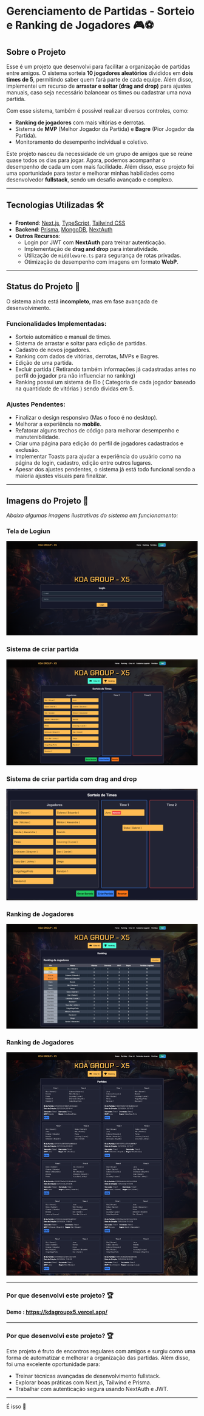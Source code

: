 # Gerenciamento de Partidas - Sorteio e Ranking de Jogadores 🎮⚽

## Sobre o Projeto

Esse é um projeto que desenvolvi para facilitar a organização de partidas entre amigos. O sistema sorteia **10 jogadores aleatórios** divididos em **dois times de 5**, permitindo saber quem fará parte de cada equipe. Além disso, implementei um recurso de **arrastar e soltar (drag and drop)** para ajustes manuais, caso seja necessário balancear os times ou cadastrar uma nova partida.

Com esse sistema, também é possível realizar diversos controles, como:
- **Ranking de jogadores** com mais vitórias e derrotas.
- Sistema de **MVP** (Melhor Jogador da Partida) e **Bagre** (Pior Jogador da Partida).
- Monitoramento do desempenho individual e coletivo.

Este projeto nasceu da necessidade de um grupo de amigos que se reúne quase todos os dias para jogar. Agora, podemos acompanhar o desempenho de cada um com mais facilidade. Além disso, esse projeto foi uma oportunidade para testar e melhorar minhas habilidades como desenvolvedor **fullstack**, sendo um desafio avançado e complexo.

---

## Tecnologias Utilizadas 🛠️

- **Frontend**: [Next.js](https://nextjs.org/), [TypeScript](https://www.typescriptlang.org/), [Tailwind CSS](https://tailwindcss.com/)
- **Backend**: [Prisma](https://www.prisma.io/), [MongoDB](https://www.mongodb.com/), [NextAuth](https://next-auth.js.org/)
- **Outros Recursos**:
  - Login por JWT com **NextAuth** para treinar autenticação.
  - Implementação de **drag and drop** para interatividade.
  - Utilização de `middleware.ts` para segurança de rotas privadas.
  - Otimização de desempenho com imagens em formato **WebP**.

---

## Status do Projeto 🚧

O sistema ainda está **incompleto**, mas em fase avançada de desenvolvimento. 

### Funcionalidades Implementadas:
- Sorteio automático e manual de times.
- Sistema de arrastar e soltar para edição de partidas.
- Cadastro de novos jogadores.
- Ranking com dados de vitórias, derrotas, MVPs e Bagres.
- Edição de uma partida.
- Excluir partida ( Retirando também informações já cadastradas antes no perfil do jogador pra não influenciar no ranking)
- Ranking possui um sistema de Elo ( Categoria de cada jogador baseado na quantidade de vitórias ) sendo dividas em 5.

### Ajustes Pendentes:
- Finalizar o design responsivo (Mas o foco é no desktop).
- Melhorar a experiência no **mobile**.
- Refatorar alguns trechos de código para melhorar desempenho e manutenibilidade.
- Criar uma página para edição do perfil de jogadores cadastrados e exclusão.
- Implementar Toasts para ajudar a experiência do usuário como na página de login, cadastro, edição entre outros lugares.
- Apesar dos ajustes pendentes, o sistema já está todo funcional sendo a maioria ajustes visuais para finalizar.

---

## Imagens do Projeto 📸
*Abaixo algumas imagens ilustrativas do sistema em funcionamento:*

### Tela de Logiun
![Tela Inicial](src/assets/general/page-login.png)

### Sistema de criar partida
![Drag and Drop](src/assets/general/page-criar-partida.png)

### Sistema de criar partida com drag and drop
![Drag and Drop](src/assets/general/page-drag-and-drop.png)

### Ranking de Jogadores
![Ranking](src/assets/general/page-ranking.png)

### Ranking de Jogadores
![Ranking](src/assets/general/page-partidas.png)

---

### Por que desenvolvi este projeto? 🏆

#### Demo : https://kdagroupx5.vercel.app/
---

### Por que desenvolvi este projeto? 🏆

Este projeto é fruto de encontros regulares com amigos e surgiu como uma forma de automatizar e melhorar a organização das partidas. Além disso, foi uma excelente oportunidade para:
- Treinar técnicas avançadas de desenvolvimento fullstack.
- Explorar boas práticas com Next.js, Tailwind e Prisma.
- Trabalhar com autenticação segura usando NextAuth e JWT.

---
É isso 🚀
